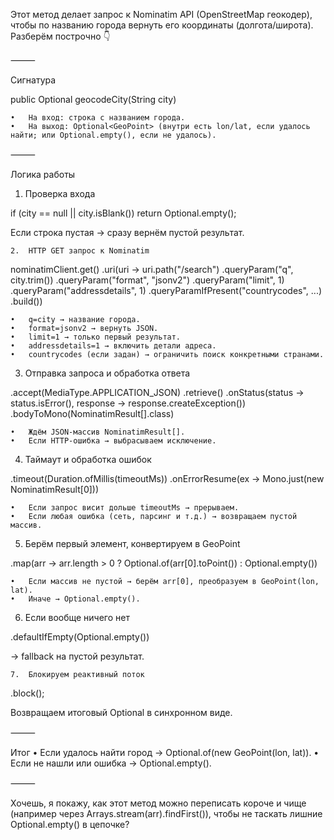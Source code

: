 Этот метод делает запрос к Nominatim API (OpenStreetMap геокодер), чтобы по названию города вернуть его координаты (долгота/широта). Разберём построчно 👇

⸻

Сигнатура

public Optional<GeoPoint> geocodeCity(String city)

	•	На вход: строка с названием города.
	•	На выход: Optional<GeoPoint> (внутри есть lon/lat, если удалось найти; или Optional.empty(), если не удалось).

⸻

Логика работы
1.	Проверка входа

if (city == null || city.isBlank()) return Optional.empty();

Если строка пустая → сразу вернём пустой результат.

	2.	HTTP GET запрос к Nominatim

nominatimClient.get()
.uri(uri -> uri.path("/search")
.queryParam("q", city.trim())
.queryParam("format", "jsonv2")
.queryParam("limit", 1)
.queryParam("addressdetails", 1)
.queryParamIfPresent("countrycodes", ...)
.build())

	•	q=city → название города.
	•	format=jsonv2 → вернуть JSON.
	•	limit=1 → только первый результат.
	•	addressdetails=1 → включить детали адреса.
	•	countrycodes (если задан) → ограничить поиск конкретными странами.

3.	Отправка запроса и обработка ответа

.accept(MediaType.APPLICATION_JSON)
.retrieve()
.onStatus(status -> status.isError(), response -> response.createException())
.bodyToMono(NominatimResult[].class)

	•	Ждём JSON-массив NominatimResult[].
	•	Если HTTP-ошибка → выбрасываем исключение.

4.	Таймаут и обработка ошибок

.timeout(Duration.ofMillis(timeoutMs))
.onErrorResume(ex -> Mono.just(new NominatimResult[0]))

	•	Если запрос висит дольше timeoutMs → прерываем.
	•	Если любая ошибка (сеть, парсинг и т.д.) → возвращаем пустой массив.

5.	Берём первый элемент, конвертируем в GeoPoint

.map(arr -> arr.length > 0
    ? Optional.of(arr[0].toPoint())
    : Optional.<GeoPoint>empty())

	•	Если массив не пустой → берём arr[0], преобразуем в GeoPoint(lon, lat).
	•	Иначе → Optional.empty().

6.	Если вообще ничего нет

.defaultIfEmpty(Optional.<GeoPoint>empty())

→ fallback на пустой результат.

	7.	Блокируем реактивный поток

.block();

Возвращаем итоговый Optional<GeoPoint> в синхронном виде.

⸻

Итог
•	Если удалось найти город → Optional.of(new GeoPoint(lon, lat)).
•	Если не нашли или ошибка → Optional.empty().

⸻

Хочешь, я покажу, как этот метод можно переписать короче и чище (например через Arrays.stream(arr).findFirst()), чтобы не таскать лишние Optional.empty() в цепочке?